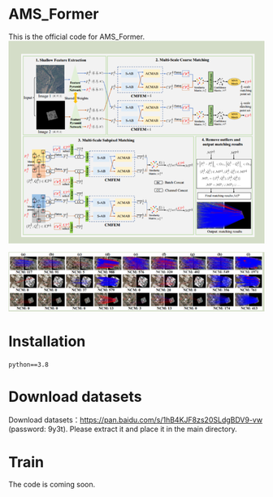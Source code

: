 # AMS_Former
This is the official code for AMS_Former.
![AMS-Former](1.png)

![Results](2.png)

# Installation
```python==3.8```

# Download datasets
Download datasets：https://pan.baidu.com/s/1hB4KJF8zs20SLdgBDV9-vw  (password: 9y3t). 
Please extract it and place it in the main directory.

# Train
The code is coming soon.
